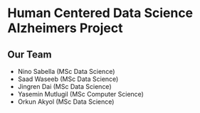 # Human Centered Data Science Alzheimers Project

## Our Team

- Nino Sabella (MSc Data Science)
- Saad Waseeb (MSc Data Science)
- Jingren Dai (MSc Data Science)
- Yasemin Mutlugil (MSc Computer Science)
- Orkun Akyol (MSc Data Science)
